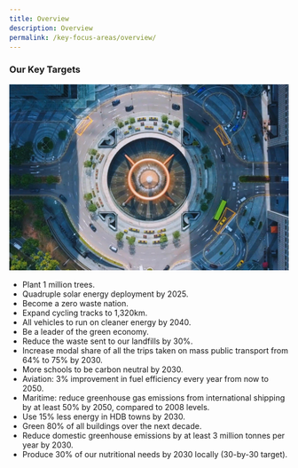 ```yaml
---
title: Overview
description: Overview 
permalink: /key-focus-areas/overview/
---
```


### Our Key Targets

![Overview](/images/framework/framework_overview.jpg)

- Plant 1 million trees.
- Quadruple solar energy deployment by 2025.
- Become a zero waste nation.
- Expand cycling tracks to 1,320km. 
- All vehicles to run on cleaner energy by 2040.
- Be a leader of the green economy. 
- Reduce the waste sent to our landfills by 30%.
- Increase modal share of all the trips taken on mass public transport from 64% to 75% by 2030.
- More schools to be carbon neutral by 2030.
- Aviation: 3% improvement in fuel efficiency every year from now to 2050.
- Maritime: reduce greenhouse gas emissions from international shipping by at least 50% by 2050, compared to 2008 levels. 
- Use 15% less energy in HDB towns by 2030.
- Green 80% of all buildings over the next decade.
- Reduce domestic greenhouse emissions by at least 3 million tonnes per year by 2030.
- Produce 30% of our nutritional needs by 2030 locally (30-by-30 target).

